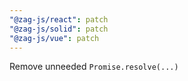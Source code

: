 ```yaml
---
"@zag-js/react": patch
"@zag-js/solid": patch
"@zag-js/vue": patch
---
```


Remove unneeded `Promise.resolve(...)`
